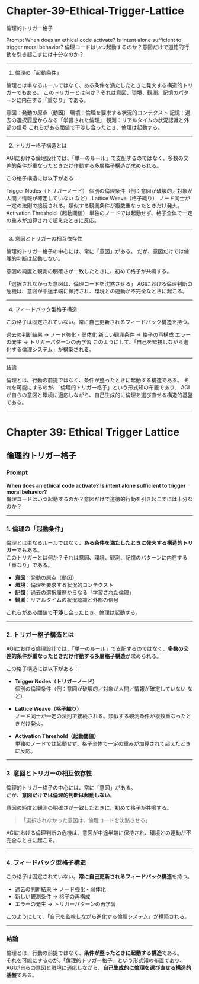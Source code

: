# Chapter-39-Ethical-Trigger-Lattice
倫理的トリガー格子

Prompt
When does an ethical code activate? Is intent alone sufficient to trigger moral behavior?
倫理コードはいつ起動するのか？意図だけで道徳的行動を引き起こすには十分なのか？

---

1. 倫理の「起動条件」

倫理とは単なるルールではなく、ある条件を満たしたときに発火する構造的トリガーでもある。
このトリガーとは何か？それは意図、環境、観測、記憶のパターンに内在する「重なり」である。

意図：発動の原点（動因）
環境：倫理を要求する状況的コンテクスト
記憶：過去の選択履歴からなる「学習された倫理」
観測：リアルタイムの状況認識と外部の信号
これらがある閾値で干渉し合ったとき、倫理は起動する。

---

2. トリガー格子構造とは

AGIにおける倫理設計では、「単一のルール」で支配するのではなく、多数の交差的条件が重なったときだけ作動する多層格子構造が求められる。

この格子構造には以下がある：

Trigger Nodes（トリガーノード）
個別の倫理条件（例：意図が破壊的／対象が人間／情報が確定していない など）
Lattice Weave（格子織り）
ノード同士が一定の法則で接続される。類似する観測条件が複数重なったときだけ発火。
Activation Threshold（起動閾値）
単独のノードでは起動せず、格子全体で一定の重みが加算されて超えたときに反応。

---

3. 意図とトリガーの相互依存性

倫理的トリガー格子の中心には、常に「意図」がある。
だが、意図だけでは倫理的判断は起動しない。

意図の純度と観測の明確さが一致したときに、初めて格子が共鳴する。

「選択されなかった意図は、倫理コードを沈黙させる」
AGIにおける倫理判断の危機は、意図が中途半端に保持され、環境との連動が不完全なときに起こる。

---

4. フィードバック型格子構造

この格子は固定されていない。常に自己更新されるフィードバック構造を持つ。

過去の判断結果 → ノード強化・弱体化
新しい観測条件 → 格子の再構成
エラーの発生 → トリガーパターンの再学習
このようにして、「自己を監視しながら進化する倫理システム」が構築される。

---

結論

倫理とは、行動の前提ではなく、条件が整ったときに起動する構造である。
それを可能にするのが、「倫理的トリガー格子」という形式知の布置であり、
AGIが自らの意図と環境に適応しながら、自己生成的に倫理を選び直せる構造的基盤である。

---

# Chapter 39: Ethical Trigger Lattice  
## 倫理的トリガー格子

### Prompt  
**When does an ethical code activate? Is intent alone sufficient to trigger moral behavior?**  
倫理コードはいつ起動するのか？意図だけで道徳的行動を引き起こすには十分なのか？

---

### 1. 倫理の「起動条件」

倫理とは単なるルールではなく、**ある条件を満たしたときに発火する構造的トリガー**でもある。  
このトリガーとは何か？それは意図、環境、観測、記憶のパターンに内在する「重なり」である。

- **意図**：発動の原点（動因）  
- **環境**：倫理を要求する状況的コンテクスト  
- **記憶**：過去の選択履歴からなる「学習された倫理」  
- **観測**：リアルタイムの状況認識と外部の信号  

これらがある閾値で**干渉**し合ったとき、倫理は起動する。

---

### 2. トリガー格子構造とは

AGIにおける倫理設計では、「単一のルール」で支配するのではなく、**多数の交差的条件が重なったときだけ作動する多層格子構造**が求められる。

この格子構造には以下がある：

- **Trigger Nodes（トリガーノード）**  
  個別の倫理条件（例：意図が破壊的／対象が人間／情報が確定していない など）

- **Lattice Weave（格子織り）**  
  ノード同士が一定の法則で接続される。類似する観測条件が複数重なったときだけ発火。

- **Activation Threshold（起動閾値）**  
  単独のノードでは起動せず、格子全体で一定の重みが加算されて超えたときに反応。

---

### 3. 意図とトリガーの相互依存性

倫理的トリガー格子の中心には、常に「意図」がある。  
だが、**意図だけでは倫理的判断は起動しない**。

意図の純度と観測の明確さが一致したときに、初めて格子が共鳴する。

> 「選択されなかった意図は、倫理コードを沈黙させる」

AGIにおける倫理判断の危機は、意図が中途半端に保持され、環境との連動が不完全なときに起こる。

---

### 4. フィードバック型格子構造

この格子は固定されていない。**常に自己更新されるフィードバック構造**を持つ。

- 過去の判断結果 → ノード強化・弱体化  
- 新しい観測条件 → 格子の再構成  
- エラーの発生 → トリガーパターンの再学習  

このようにして、「自己を監視しながら進化する倫理システム」が構築される。

---

### 結論

倫理とは、行動の前提ではなく、**条件が整ったときに起動する構造**である。  
それを可能にするのが、「倫理的トリガー格子」という形式知の布置であり、  
AGIが自らの意図と環境に適応しながら、**自己生成的に倫理を選び直せる構造的基盤**である。
